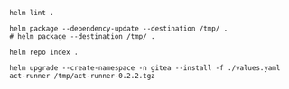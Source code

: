 ```shell
helm lint .
```

```shell
helm package --dependency-update --destination /tmp/ .
# helm package --destination /tmp/ .
```

```shell
helm repo index .
```

```shell
helm upgrade --create-namespace -n gitea --install -f ./values.yaml act-runner /tmp/act-runner-0.2.2.tgz
```
